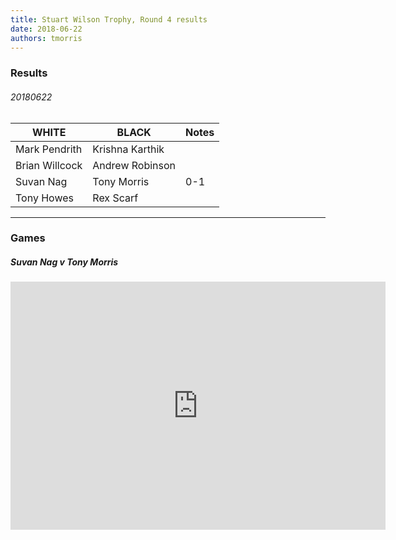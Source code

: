 ```yaml
---
title: Stuart Wilson Trophy, Round 4 results
date: 2018-06-22
authors: tmorris
---
```


### Results

###### 20180622

| WHITE           | BLACK           | Notes       |
| --------------- | --------------- | ----------- |
| Mark Pendrith   | Krishna Karthik |             |
| Brian Willcock  | Andrew Robinson |             |
| Suvan Nag       | Tony Morris     | 0-1         |
| Tony Howes      | Rex Scarf       |             |

----

### Games

##### Suvan Nag v Tony Morris

<iframe src="https://lichess.org/embed/Tf0fEDxy?theme=auto&amp;bg=auto" width=600 height=397 frameborder=0></iframe>
